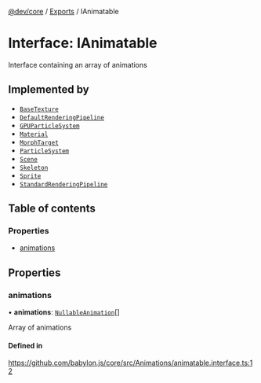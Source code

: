 [@dev/core](../README.md) / [Exports](../modules.md) / IAnimatable

# Interface: IAnimatable

Interface containing an array of animations

## Implemented by

- [`BaseTexture`](../classes/BaseTexture.md)
- [`DefaultRenderingPipeline`](../classes/DefaultRenderingPipeline.md)
- [`GPUParticleSystem`](../classes/GPUParticleSystem.md)
- [`Material`](../classes/Material.md)
- [`MorphTarget`](../classes/MorphTarget.md)
- [`ParticleSystem`](../classes/ParticleSystem.md)
- [`Scene`](../classes/Scene.md)
- [`Skeleton`](../classes/Skeleton.md)
- [`Sprite`](../classes/Sprite.md)
- [`StandardRenderingPipeline`](../classes/StandardRenderingPipeline.md)

## Table of contents

### Properties

- [animations](IAnimatable.md#animations)

## Properties

### animations

• **animations**: [`Nullable`](../modules.md#nullable)[`Animation`](../classes/Animation.md)[]

Array of animations

#### Defined in

https://github.com/babylon.js/core/src/Animations/animatable.interface.ts:12
